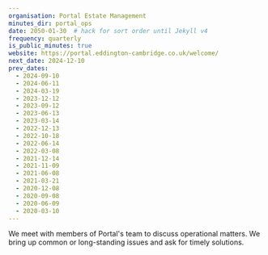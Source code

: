 ```yaml
---
organisation: Portal Estate Management
minutes_dir: portal_ops
date: 2050-01-30  # hack for sort order until Jekyll v4
frequency: quarterly
is_public_minutes: true
website: https://portal.eddington-cambridge.co.uk/welcome/
next_date: 2024-12-10
prev_dates:
  - 2024-09-10
  - 2024-06-11
  - 2024-03-19
  - 2023-12-12
  - 2023-09-12
  - 2023-06-13
  - 2023-03-14
  - 2022-12-13
  - 2022-10-18
  - 2022-06-14
  - 2022-03-08
  - 2021-12-14
  - 2021-11-09
  - 2021-06-08
  - 2021-03-21
  - 2020-12-08
  - 2020-09-08
  - 2020-06-09
  - 2020-03-10
---
```

We meet with members of Portal's team to discuss operational matters. We bring up common or
long-standing issues and ask for timely solutions.
